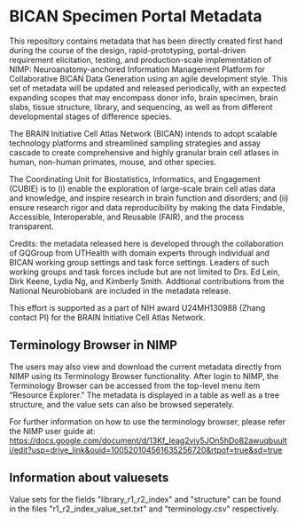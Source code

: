 # BICAN Specimen Portal Metadata
This repository contains metadata that has been directly created first hand during the course of the design, rapid-prototyping, portal-driven requirement elicitation, testing, and production-scale implementation of NIMP: Neuroanatomy-anchored Information Management Platform for Collaborative BICAN Data Generation using an agile development style. This set of metadata will be updated and released periodically, with an expected expanding scopes that may encompass donor info, brain specimen, brain slabs, tissue structure, library, and sequencing, as well as from different developmental stages of difference species.

The BRAIN Initiative Cell Atlas Network (BICAN) intends to adopt scalable technology platforms and streamlined sampling strategies and assay cascade to create comprehensive and highly granular brain cell atlases in human, non-human primates, mouse, and other species.

The Coordinating Unit for Biostatistics, Informatics, and Engagement (CUBIE) is to (i) enable the exploration of large-scale brain cell atlas data and knowledge, and inspire research in brain function and disorders; and (ii) ensure research rigor and data reproducibility by making the data Findable, Accessible, Interoperable, and Reusable (FAIR), and the process transparent.

Credits: the metadata released here is developed through the collaboration of GQGroup from UTHealth with domain experts through individual and BICAN working group settings and task force settings. Leaders of such working groups and task forces include but are not limited to Drs. Ed Lein, Dirk Keene, Lydia Ng, and Kimberly Smith. Addtional contributions from the National Neurobiobank are included in the metadata release. 

This effort is supported as a part of NIH award U24MH130988 (Zhang contact PI) for the BRAIN Initiative Cell Atlas Network.

## Terminology Browser in NIMP
The users may also view and download the current metadata directly from NIMP using its Terminology Browser functionality. After login to NIMP, the Terminology Browser can be accessed from the top-level menu item “Resource Explorer.” The metadata is displayed in a table as well as a tree structure, and the value sets can also be browsed seperately.

For further information on how to use the terminology browser, please refer the NIMP user guide at: https://docs.google.com/document/d/13Kf_Ieag2viy5JOn5hDo82awuqbuulti/edit?usp=drive_link&ouid=100520104561635256720&rtpof=true&sd=true

## Information about valuesets

Value sets for the fields "library_r1_r2_index" and "structure" can be found in the files "r1_r2_index_value_set.txt" and "terminology.csv" respectively.


